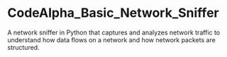 # CodeAlpha_Basic_Network_Sniffer
A network sniffer in Python that captures and analyzes network traffic to understand how data flows on a network and how network packets are structured.
